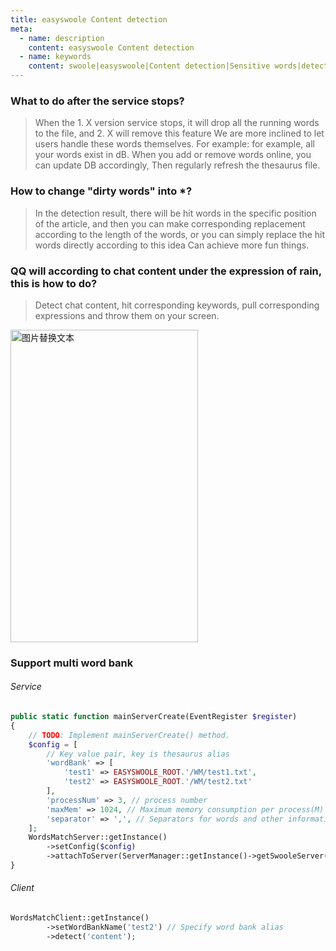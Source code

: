 ```yaml
---
title: easyswoole Content detection
meta:
  - name: description
    content: easyswoole Content detection
  - name: keywords
    content: swoole|easyswoole|Content detection|Sensitive words|detect
---
```


### What to do after the service stops?

> When the 1. X version service stops, it will drop all the running words to the file, and 2. X will remove this feature
  We are more inclined to let users handle these words themselves. For example: for example, all your words exist in dB. When you add or remove words online, you can update DB accordingly,
  Then regularly refresh the thesaurus file.

### How to change "dirty words" into *?

> In the detection result, there will be hit words in the specific position of the article, and then you can make corresponding replacement according to the length of the words, or you can simply replace the hit words directly according to this idea
  Can achieve more fun things.

### QQ will according to chat content under the expression of rain, this is how to do?

> Detect chat content, hit corresponding keywords, pull corresponding expressions and throw them on your screen.

<img src="/Images/WordsMatch/qq.jpg" alt="图片替换文本" width="300" height="500" align="bottom" />

### Support multi word bank

###### Service
````php
public static function mainServerCreate(EventRegister $register)
{
    // TODO: Implement mainServerCreate() method.
    $config = [
    	// Key value pair, key is thesaurus alias
        'wordBank' => [
            'test1' => EASYSWOOLE_ROOT.'/WM/test1.txt',
            'test2' => EASYSWOOLE_ROOT.'/WM/test2.txt'
        ],
        'processNum' => 3, // process number
        'maxMem' => 1024, // Maximum memory consumption per process(M)
        'separator' => ',', // Separators for words and other information
    ];
    WordsMatchServer::getInstance()
        ->setConfig($config)
        ->attachToServer(ServerManager::getInstance()->getSwooleServer());
}
````

###### Client

````php
WordsMatchClient::getInstance()
        ->setWordBankName('test2') // Specify word bank alias
        ->detect('content');
````

